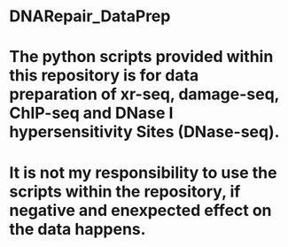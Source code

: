 # DNARepair_DataPrep

# The python scripts provided within this repository is for data preparation of xr-seq, damage-seq, ChIP-seq and DNase I hypersensitivity Sites (DNase-seq).

# It is not my responsibility to use the scripts within the repository, if negative and enexpected effect on the data happens.
